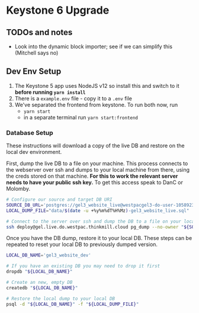 # Keystone 6 Upgrade

## TODOs and notes

* Look into the dynamic block importer; see if we can simplify this (Mitchell says no)

## Dev Env Setup

1. The Keystone 5 app uses NodeJS v12 so install this and switch to it **before running `yarn install`**
2. There is a `example.env` file - copy it to a `.env` file
3. We've separated the frontend from keystone. To run both now, run
   - `yarn start`
   - in a separate terminal run `yarn start:frontend`

### Database Setup

These instructions will download a copy of the live DB and restore on the local dev environment.

First, dump the live DB to a file on your machine.
This process connects to the webserver over ssh and dumps to your local machine from there, using the creds stored on that machine.
**For this to work the relevant server needs to have your public ssh key.**
To get this access speak to DanC or Molomby.

```sh
# Configure our source and target DB URI
SOURCE_DB_URL='postgres://gel3_website_live@westpacgel3-do-user-1058923-0.a.db.ondigitalocean.com:25060/gel3_website_live?ssl=true'
LOCAL_DUMP_FILE="data/$(date -u +%y%m%dT%H%Mz)-gel3_website_live.sql"

# Connect to the server over ssh and dump the DB to a file on your local machine
ssh deploy@gel.live.do.westpac.thinkmill.cloud pg_dump --no-owner "${SOURCE_DB_URL}" > "${LOCAL_DUMP_FILE}"
```

Once you have the DB dump, restore it to your local DB.
These steps can be repeated to reset your local DB to previously dumped version.

```sh
LOCAL_DB_NAME='gel3_website_dev'

# If you have an existing DB you may need to drop it first
dropdb "${LOCAL_DB_NAME}"

# Create an new, empty DB
createdb "${LOCAL_DB_NAME}"

# Restore the local dump to your local DB
psql -d "${LOCAL_DB_NAME}" -f "${LOCAL_DUMP_FILE}"
```
